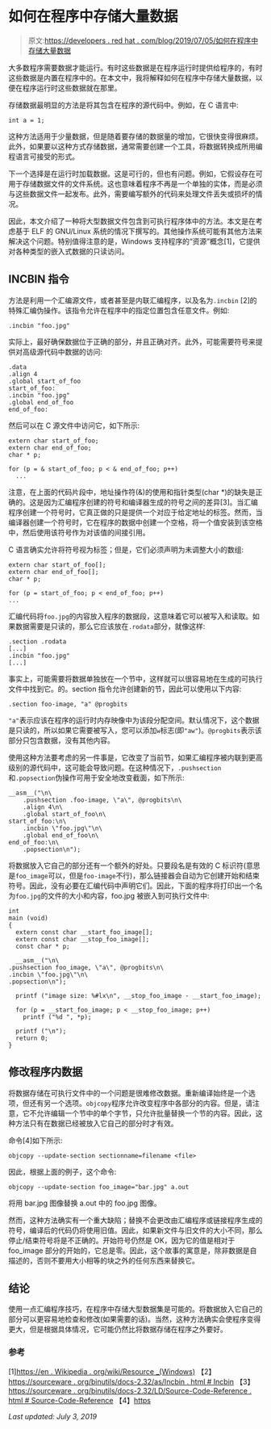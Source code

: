 # 如何在程序中存储大量数据

> 原文:[https://developers . red hat . com/blog/2019/07/05/如何在程序中存储大量数据](https://developers.redhat.com/blog/2019/07/05/how-to-store-large-amounts-of-data-in-a-program)

大多数程序需要数据才能运行。有时这些数据是在程序运行时提供给程序的，有时这些数据是内置在程序中的。在本文中，我将解释如何在程序中存储大量数据，以便在程序运行时这些数据就在那里。

存储数据最明显的方法是将其包含在程序的源代码中。例如，在 C 语言中:

```
int a = 1;
```

这种方法适用于少量数据，但是随着要存储的数据量的增加，它很快变得很麻烦。此外，如果要以这种方式存储数据，通常需要创建一个工具，将数据转换成所用编程语言可接受的形式。

下一个选择是在运行时加载数据。这是可行的，但也有问题。例如，它假设存在可用于存储数据文件的文件系统。这也意味着程序不再是一个单独的实体，而是必须与这些数据文件一起发布。此外，需要编写额外的代码来处理文件丢失或损坏的情况。

因此，本文介绍了一种将大型数据文件包含到可执行程序体中的方法。本文是在考虑基于 ELF 的 GNU/Linux 系统的情况下撰写的。其他操作系统可能有其他方法来解决这个问题。特别值得注意的是，Windows 支持程序的“资源”概念[1]，它提供对各种类型的嵌入式数据的只读访问。

## INCBIN 指令

方法是利用一个汇编源文件，或者甚至是内联汇编程序，以及名为`.incbin` [2]的特殊汇编伪操作。该指令允许在程序中的指定位置包含任意文件。例如:

```
.incbin "foo.jpg"
```

实际上，最好确保数据位于正确的部分，并且正确对齐。此外，可能需要符号来提供对高级源代码中数据的访问:

```
.data
.align 4
.global start_of_foo
start_of_foo:
.incbin "foo.jpg"
.global end_of_foo
end_of_foo:
```

然后可以在 C 源文件中访问它，如下所示:

```
extern char start_of_foo;
extern char end_of_foo;
char * p;

for (p = & start_of_foo; p < & end_of_foo; p++)
  ...
```

注意，在上面的代码片段中，地址操作符(&)的使用和指针类型(char *)的缺失是正确的。这是因为汇编程序创建的符号和编译器生成的符号之间的差异[3]。当汇编程序创建一个符号时，它真正做的只是提供一个对应于给定地址的标签。然而，当编译器创建一个符号时，它在程序的数据中创建一个空格，将一个值安装到该空格中，然后使用该符号作为对该值的间接引用。

C 语言确实允许将符号视为标签；但是，它们必须声明为未调整大小的数组:

```
extern char start_of_foo[];
extern char end_of_foo[];
char * p;

for (p = start_of_foo; p < end_of_foo; p++)
...
```

汇编代码将`foo.jpg`的内容放入程序的数据段，这意味着它可以被写入和读取。如果数据需要是只读的，那么它应该放在`.rodata`部分，就像这样:

```
.section .rodata
[...]
.incbin "foo.jpg"
[...]
```

事实上，可能需要将数据单独放在一个节中，这样就可以很容易地在生成的可执行文件中找到它。的。section 指令允许创建新的节，因此可以使用以下内容:

```
.section foo-image, "a" @progbits
```

`"a"`表示应该在程序的运行时内存映像中为该段分配空间。默认情况下，这个数据是只读的，所以如果它需要被写入，您可以添加`w`标志(即`"aw"`)。`@progbits`表示该部分只包含数据，没有其他内容。

使用这种方法要考虑的另一件事是，它改变了当前节，如果汇编程序被内联到更高级别的源代码中，这可能会导致问题。在这种情况下，`.pushsection`和`.popsection`伪操作可用于安全地改变截面，如下所示:

```
__asm__("\n\
    .pushsection .foo-image, \"a\", @progbits\n\
    .align 4\n\
    .global start_of_foo\n\
start_of_foo:\n\
    .incbin \"foo.jpg\"\n\
    .global end_of_foo\n\
end_of_foo:\n\
    .popsection\n");

```

将数据放入它自己的部分还有一个额外的好处。只要段名是有效的 C 标识符(意思是`foo_image`可以，但是`foo-image`不行)，那么链接器会自动为它创建开始和结束符号。因此，没有必要在汇编代码中声明它们。因此，下面的程序将打印出一个名为`foo.jpg`的文件的大小和内容，foo.jpg 被嵌入到可执行文件中:

```
int
main (void)
{
  extern const char __start_foo_image[];
  extern const char __stop_foo_image[];
  const char * p;

  __asm__("\n\
.pushsection foo_image, \"a\", @progbits\n\
.incbin \"foo.jpg\"\n\
.popsection\n");

  printf ("image size: %#lx\n", __stop_foo_image - __start_foo_image);

  for (p = __start_foo_image; p < __stop_foo_image; p++)
    printf ("%d ", *p);

  printf ("\n");
  return 0;
}
```

## 修改程序内数据

将数据存储在可执行文件中的一个问题是很难修改数据。重新编译始终是一个选项，但还有另一个选项。`objcopy`程序允许改变程序中各部分的内容。但是，请注意，它不允许编辑一个节中的单个字节，只允许批量替换一个节的内容。因此，这种方法只有在数据已经被放入它自己的部分时才有效。

命令[4]如下所示:

```
objcopy --update-section sectionname=filename <file>
```

因此，根据上面的例子，这个命令:

```
objcopy --update-section foo_image="bar.jpg" a.out
```

将用 bar.jpg 图像替换 a.out 中的 foo.jpg 图像。

然而，这种方法确实有一个重大缺陷；替换不会更改由汇编程序或链接程序生成的符号，编译后的代码仍将使用旧值。因此，如果新文件与旧文件的大小不同，那么停止/结束符号将是不正确的。开始符号仍然是 OK，因为它的值是相对于 foo_image 部分的开始的，它总是零。因此，这个故事的寓意是，除非数据是自描述的，否则不要用大小相等的块之外的任何东西来替换它。

## 结论

使用一点汇编程序技巧，在程序中存储大型数据集是可能的。将数据放入它自己的部分可以更容易地检查和修改(如果需要的话)。当然，这种方法确实会使程序变得更大，但是根据具体情况，它可能仍然比将数据存储在程序之外要好。

### 参考

[1][https://en . Wikipedia . org/wiki/Resource _(Windows)](https://en.wikipedia.org/wiki/Resource_(Windows))
【2】[https://sourceware . org/binutils/docs-2.32/as/Incbin . html # Incbin](https://sourceware.org/binutils/docs-2.32/as/Incbin.html#Incbin)
【3】[https://sourceware . org/binutils/docs-2.32/LD/Source-Code-Reference . html # Source-Code-Reference](https://sourceware.org/binutils/docs-2.32/ld/Source-Code-Reference.html#Source-Code-Reference)
【4】[https](https://sourceware.org/binutils/docs-2.32/binutils/objcopy.html#objcopy)

*Last updated: July 3, 2019*